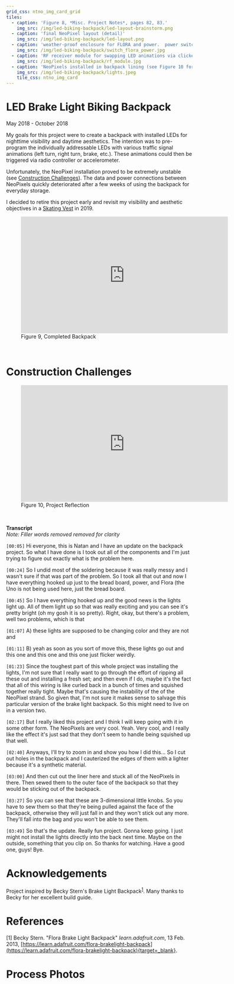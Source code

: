 ```yaml
---
grid_css: ntno_img_card_grid
tiles: 
  - caption: 'Figure 8, *Misc. Project Notes*, pages 82, 83.'
    img_src: /img/led-biking-backpack/led-layout-brainstorm.png
  - caption: 'final NeoPixel layout (detail)'
    img_src: /img/led-biking-backpack/led-layout.png
  - caption: 'weather-proof enclosure for FLORA and power.  power switch and data lines exit the enclosure through hole drilled in side'
    img_src: /img/led-biking-backpack/switch_flora_power.jpg
  - caption: 'RF receiver module for swapping LED animations via clicker'
    img_src: /img/led-biking-backpack/rf_module.jpg
  - caption: 'NeoPixels installed in backpack lining (see Figure 10 for details)'
    img_src: /img/led-biking-backpack/lights.jpeg
    tile_css: ntno_img_card
---
```


# LED Brake Light Biking Backpack
May 2018 - October 2018

My goals for this project were to create a backpack with installed LEDs for nighttime visibility and daytime aesthetics.  The intention was to pre-program the individually addressable LEDs with various traffic signal animations (left turn, right turn, brake, etc.).  These animations could then be triggered via radio controller or accelerometer.  

Unfortunately, the NeoPixel installation proved to be extremely unstable (see [Construction Challenges](#construction-challenges)).  The data and power connections between NeoPixels quickly deteriorated after a few weeks of using the backpack for everyday storage.  

I decided to retire this project early and revisit my visibility and aesthetic objectives in a [Skating Vest](/electronics/led-vest) in 2019.


<section>
  <figure>
    <iframe width="560" height="315" src="https://www.youtube-nocookie.com/embed/MGH-tQvNgmE" title="YouTube video player" frameborder="0" allow="accelerometer; autoplay; clipboard-write; encrypted-media; gyroscope; picture-in-picture" allowfullscreen></iframe>
    <figcaption>Figure 9, Completed Backpack</figcaption>
  </figure>
</section>
<br>

# Construction Challenges 

<section>
  <figure>
    <iframe width="560" height="315" src="https://www.youtube-nocookie.com/embed/x3G2lGEFHbc" title="YouTube video player" frameborder="0" allow="accelerometer; autoplay; clipboard-write; encrypted-media; gyroscope; picture-in-picture" allowfullscreen></iframe>
    <figcaption>Figure 10, Project Reflection</figcaption>
  </figure>
</section>
<br>

**Transcript**  
*Note: Filler words removed removed for clarity*  

`[00:05]` Hi everyone, this is Natan and I have an update on the backpack project. So what I have done is I took out all of the components and I'm just trying to figure out exactly what is the problem here. 

`[00:24]` So I undid most of the soldering because it was really messy and I wasn't sure if that was part of the problem. So I took all that out and now I have everything hooked up just to the bread board, power, and Flora (the Uno is not being used here, just the bread board.  

`[00:45]` So I have everything hooked up and the good news is the lights light up. All of them light up so that was really exciting and you can see it's pretty bright (oh my gosh it is so pretty).  Right, okay, but there's a problem, well two problems, which is that 

`[01:07]` A) these lights are supposed to be changing color and they are not and 

`[01:11]` B) yeah as soon as you sort of move this, these lights go out and this one and this one and this one just flicker weirdly.  

`[01:23]` Since the toughest part of this whole project was installing the lights, I'm not sure that I really want to go through the effort of ripping all these out and installing a fresh set; and then even if I do, maybe it's the fact that all of this wiring is like curled back in a bunch of times and squished together really tight.  Maybe that's causing the instability of the of the NeoPixel strand. So given that, I'm not sure it makes sense to salvage this particular version of the brake light backpack. So this might need to live on in a version two. 

`[02:17]` But I really liked this project and I think I will keep going with it in some other form.  The NeoPixels are very cool. Yeah.  Very cool, and I really like the effect it's just sad that they don't seem to handle being squished up that well.  
 
`[02:40]` Anyways, I'll try to zoom in and show you how I did this... So I cut out holes in the backpack and I cauterized the edges of them with a lighter because it's a synthetic material.  

`[03:00]` And then cut out the liner here and stuck all of the NeoPixels in there.  Then sewed them to the outer face of the backpack so that they would be sticking out of the backpack.

`[03:27]` So you can see that these are 3-dimensional little knobs. So you have to sew them so that they're being pulled against the face of the backpack, otherwise they will just fall in and they won't stick out any more.  They'll fall into the bag and you won't be able to see them. 

`[03:49]` So that's the update.  Really fun project.  Gonna keep going.  I just might not install the lights directly into the back next time. Maybe on the outside, something that you clip on.  So thanks for watching. Have a good one, guys!  Bye.

# Acknowledgements

Project inspired by Becky Stern's Brake Light Backpack<sup>[1](./#references)</sup>.  Many thanks to Becky for her excellent build guide.

# References

[1] Becky Stern.  "Flora Brake Light Backpack"  *learn.adafruit.com*, 13 Feb. 2013, [https://learn.adafruit.com/flora-brakelight-backpack](https://learn.adafruit.com/flora-brakelight-backpack){target=_blank}.

# Process Photos

